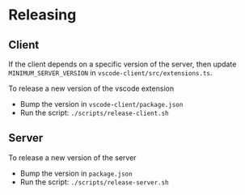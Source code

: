 # Releasing

## Client

If the client depends on a specific version of the server, then update
`MINIMUM_SERVER_VERSION` in `vscode-client/src/extensions.ts`.

To release a new version of the vscode extension

- Bump the version in `vscode-client/package.json`
- Run the script: `./scripts/release-client.sh`

## Server

To release a new version of the server

- Bump the version in `package.json`
- Run the script: `./scripts/release-server.sh`
